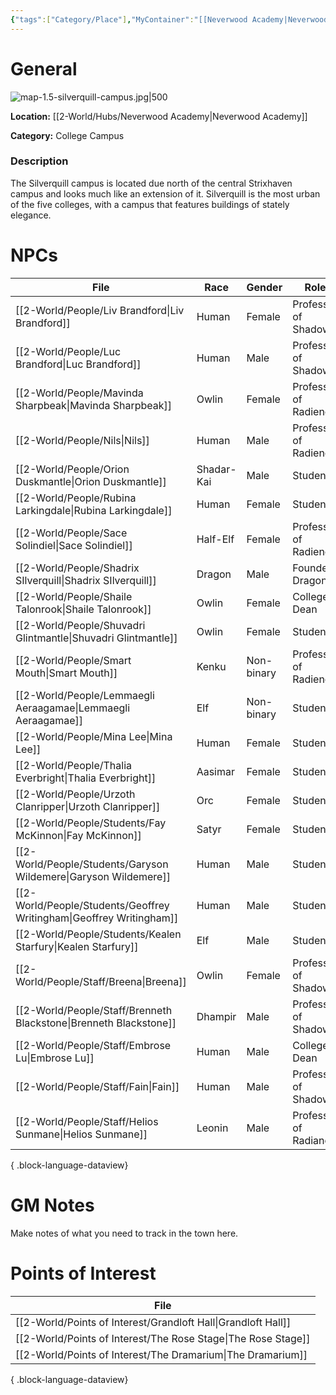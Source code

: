 ```yaml
---
{"tags":["Category/Place"],"MyContainer":"[[Neverwood Academy|Neverwood Academy]]","MyCategory":"College Campus","obsidianUIMode":"preview","image":"map-1.5-silverquill-campus.jpg","dg-publish":true,"dg-path":"World/Places/Silverquill Campus.md","permalink":"/world/places/silverquill-campus/","dgPassFrontmatter":true,"updated":"2025-09-29T14:35:58.000+01:00"}
---
```



# General

![map-1.5-silverquill-campus.jpg|500](/img/user/z_Assets/Campus%20Maps/map-1.5-silverquill-campus.jpg)

**Location:** [[2-World/Hubs/Neverwood Academy\|Neverwood Academy]]

**Category:** College Campus 

### Description
The Silverquill campus is located due north of the central Strixhaven campus and looks much like an extension of it. Silverquill is the most urban of the five colleges, with a campus that features buildings of stately elegance.

# NPCs

| File                                                                    | Race       | Gender     | Role                  |
| ----------------------------------------------------------------------- | ---------- | ---------- | --------------------- |
| [[2-World/People/Liv Brandford\|Liv Brandford]]                      | Human      | Female     | Professor of Shadow   |
| [[2-World/People/Luc Brandford\|Luc Brandford]]                      | Human      | Male       | Professor of Shadow   |
| [[2-World/People/Mavinda Sharpbeak\|Mavinda Sharpbeak]]              | Owlin      | Female     | Professor of Radience |
| [[2-World/People/Nils\|Nils]]                                        | Human      | Male       | Professor of Radience |
| [[2-World/People/Orion Duskmantle\|Orion Duskmantle]]                | Shadar-Kai | Male       | Student               |
| [[2-World/People/Rubina Larkingdale\|Rubina Larkingdale]]            | Human      | Female     | Student               |
| [[2-World/People/Sace Solindiel\|Sace Solindiel]]                    | Half-Elf   | Female     | Professor of Radience |
| [[2-World/People/Shadrix SIlverquill\|Shadrix SIlverquill]]          | Dragon     | Male       | Founder Dragon        |
| [[2-World/People/Shaile Talonrook\|Shaile Talonrook]]                | Owlin      | Female     | College Dean          |
| [[2-World/People/Shuvadri Glintmantle\|Shuvadri Glintmantle]]        | Owlin      | Female     | Student               |
| [[2-World/People/Smart Mouth\|Smart Mouth]]                          | Kenku      | Non-binary | Professor of Radience |
| [[2-World/People/Lemmaegli Aeraagamae\|Lemmaegli Aeraagamae]]        | Elf        | Non-binary | Student               |
| [[2-World/People/Mina Lee\|Mina Lee]]                                | Human      | Female     | Student               |
| [[2-World/People/Thalia Everbright\|Thalia Everbright]]              | Aasimar    | Female     | Student               |
| [[2-World/People/Urzoth Clanripper\|Urzoth Clanripper]]              | Orc        | Female     | Student               |
| [[2-World/People/Students/Fay McKinnon\|Fay McKinnon]]               | Satyr      | Female     | Student               |
| [[2-World/People/Students/Garyson Wildemere\|Garyson Wildemere]]     | Human      | Male       | Student               |
| [[2-World/People/Students/Geoffrey Writingham\|Geoffrey Writingham]] | Human      | Male       | Student               |
| [[2-World/People/Students/Kealen Starfury\|Kealen Starfury]]         | Elf        | Male       | Student               |
| [[2-World/People/Staff/Breena\|Breena]]                              | Owlin      | Female     | Professor of Shadow   |
| [[2-World/People/Staff/Brenneth Blackstone\|Brenneth Blackstone]]    | Dhampir    | Male       | Professor of Shadow   |
| [[2-World/People/Staff/Embrose Lu\|Embrose Lu]]                      | Human      | Male       | College Dean          |
| [[2-World/People/Staff/Fain\|Fain]]                                  | Human      | Male       | Professor of Shadow   |
| [[2-World/People/Staff/Helios Sunmane\|Helios Sunmane]]              | Leonin     | Male       | Professor of Radiance |

{ .block-language-dataview}

# GM Notes

Make notes of what you need to track in the town here. 


# Points of Interest

| File                                                             |
| ---------------------------------------------------------------- |
| [[2-World/Points of Interest/Grandloft Hall\|Grandloft Hall]] |
| [[2-World/Points of Interest/The Rose Stage\|The Rose Stage]] |
| [[2-World/Points of Interest/The Dramarium\|The Dramarium]]   |

{ .block-language-dataview}
